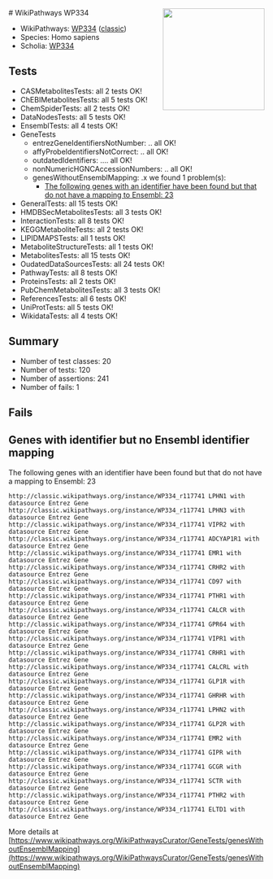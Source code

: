 <img style="float: right; width: 200px" src="https://upload.wikimedia.org/wikipedia/commons/thumb/8/83/Wplogo_with_text_500.png/640px-Wplogo_with_text_500.png" />
# WikiPathways WP334

* WikiPathways: [WP334](https://wikipathways.org/pathways/WP334) ([classic](https://classic.wikipathways.org/instance/WP334))
* Species: Homo sapiens
* Scholia: [WP334](https://scholia.toolforge.org/wikipathways/WP334)
## Tests
* CASMetabolitesTests: all 2 tests OK!
* ChEBIMetabolitesTests: all 5 tests OK!
* ChemSpiderTests: all 2 tests OK!
* DataNodesTests: all 5 tests OK!
* EnsemblTests: all 4 tests OK!
* GeneTests
    * entrezGeneIdentifiersNotNumber: .. all OK!
    * affyProbeIdentifiersNotCorrect: .. all OK!
    * outdatedIdentifiers: .... all OK!
    * nonNumericHGNCAccessionNumbers: .. all OK!
    * genesWithoutEnsemblMapping: .x we found 1 problem(s):
        * [The following genes with an identifier have been found but that do not have a mapping to Ensembl: 23](#c4e5432f)
* GeneralTests: all 15 tests OK!
* HMDBSecMetabolitesTests: all 3 tests OK!
* InteractionTests: all 8 tests OK!
* KEGGMetaboliteTests: all 2 tests OK!
* LIPIDMAPSTests: all 1 tests OK!
* MetaboliteStructureTests: all 1 tests OK!
* MetabolitesTests: all 15 tests OK!
* OudatedDataSourcesTests: all 24 tests OK!
* PathwayTests: all 8 tests OK!
* ProteinsTests: all 2 tests OK!
* PubChemMetabolitesTests: all 3 tests OK!
* ReferencesTests: all 6 tests OK!
* UniProtTests: all 5 tests OK!
* WikidataTests: all 4 tests OK!


## Summary

* Number of test classes: 20
* Number of tests: 120
* Number of assertions: 241
* Number of fails: 1

## Fails

<a name="c4e5432f" />

## Genes with identifier but no Ensembl identifier mapping

The following genes with an identifier have been found but that do not have a mapping to Ensembl: 23
```
http://classic.wikipathways.org/instance/WP334_r117741 LPHN1 with datasource Entrez Gene
http://classic.wikipathways.org/instance/WP334_r117741 LPHN3 with datasource Entrez Gene
http://classic.wikipathways.org/instance/WP334_r117741 VIPR2 with datasource Entrez Gene
http://classic.wikipathways.org/instance/WP334_r117741 ADCYAP1R1 with datasource Entrez Gene
http://classic.wikipathways.org/instance/WP334_r117741 EMR1 with datasource Entrez Gene
http://classic.wikipathways.org/instance/WP334_r117741 CRHR2 with datasource Entrez Gene
http://classic.wikipathways.org/instance/WP334_r117741 CD97 with datasource Entrez Gene
http://classic.wikipathways.org/instance/WP334_r117741 PTHR1 with datasource Entrez Gene
http://classic.wikipathways.org/instance/WP334_r117741 CALCR with datasource Entrez Gene
http://classic.wikipathways.org/instance/WP334_r117741 GPR64 with datasource Entrez Gene
http://classic.wikipathways.org/instance/WP334_r117741 VIPR1 with datasource Entrez Gene
http://classic.wikipathways.org/instance/WP334_r117741 CRHR1 with datasource Entrez Gene
http://classic.wikipathways.org/instance/WP334_r117741 CALCRL with datasource Entrez Gene
http://classic.wikipathways.org/instance/WP334_r117741 GLP1R with datasource Entrez Gene
http://classic.wikipathways.org/instance/WP334_r117741 GHRHR with datasource Entrez Gene
http://classic.wikipathways.org/instance/WP334_r117741 LPHN2 with datasource Entrez Gene
http://classic.wikipathways.org/instance/WP334_r117741 GLP2R with datasource Entrez Gene
http://classic.wikipathways.org/instance/WP334_r117741 EMR2 with datasource Entrez Gene
http://classic.wikipathways.org/instance/WP334_r117741 GIPR with datasource Entrez Gene
http://classic.wikipathways.org/instance/WP334_r117741 GCGR with datasource Entrez Gene
http://classic.wikipathways.org/instance/WP334_r117741 SCTR with datasource Entrez Gene
http://classic.wikipathways.org/instance/WP334_r117741 PTHR2 with datasource Entrez Gene
http://classic.wikipathways.org/instance/WP334_r117741 ELTD1 with datasource Entrez Gene
```

More details at [https://www.wikipathways.org/WikiPathwaysCurator/GeneTests/genesWithoutEnsemblMapping](https://www.wikipathways.org/WikiPathwaysCurator/GeneTests/genesWithoutEnsemblMapping)

